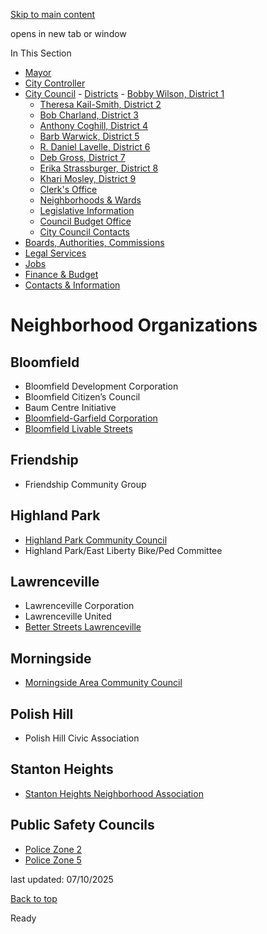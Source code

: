 [Skip to main content](https://www.pittsburghpa.gov/City-Government/City-Council/Districts/Deb-Gross-District-7/Neighborhood-Organizations#main-content)

opens in new tab or window

In This Section

- [Mayor](https://www.pittsburghpa.gov/City-Government/Mayor)
- [City Controller](https://www.pittsburghpa.gov/City-Government/City-Controllers-Office)
- [City Council](https://www.pittsburghpa.gov/City-Government/City-Council)  - [Districts](https://www.pittsburghpa.gov/City-Government/City-Council/Districts)    - [Bobby Wilson, District 1](https://www.pittsburghpa.gov/City-Government/City-Council/Districts/Bobby-Wilson-District-1)
    - [Theresa Kail-Smith, District 2](https://www.pittsburghpa.gov/City-Government/City-Council/Districts/Theresa-Kail-Smith-District-2)
    - [Bob Charland, District 3](https://www.pittsburghpa.gov/City-Government/City-Council/Districts/Bob-Charland-District-3)
    - [Anthony Coghill, District 4](https://www.pittsburghpa.gov/City-Government/City-Council/Districts/Anthony-Coghill-District-4)
    - [Barb Warwick, District 5](https://www.pittsburghpa.gov/City-Government/City-Council/Districts/Barb-Warwick-District-5)
    - [R. Daniel Lavelle, District 6](https://www.pittsburghpa.gov/City-Government/City-Council/Districts/R.-Daniel-Lavelle-District-6)
    - [Deb Gross, District 7](https://www.pittsburghpa.gov/City-Government/City-Council/Districts/Deb-Gross-District-7)
    - [Erika Strassburger, District 8](https://www.pittsburghpa.gov/City-Government/City-Council/Districts/Erika-Strassburger-District-8)
    - [Khari Mosley, District 9](https://www.pittsburghpa.gov/City-Government/City-Council/Districts/Khari-Mosley-District-9)
  - [Clerk's Office](https://www.pittsburghpa.gov/City-Government/City-Council/Clerks-Office)
  - [Neighborhoods & Wards](https://www.pittsburghpa.gov/City-Government/City-Council/Neighborhoods-Wards)
  - [Legislative Information](https://www.pittsburghpa.gov/City-Government/City-Council/Legislative-Information)
  - [Council Budget Office](https://www.pittsburghpa.gov/City-Government/City-Council/Council-Budget-Office)
  - [City Council Contacts](https://www.pittsburghpa.gov/City-Government/City-Council/Council-Contacts)
- [Boards, Authorities, Commissions](https://www.pittsburghpa.gov/City-Government/Boards-Authorities-Commissions)
- [Legal Services](https://www.pittsburghpa.gov/City-Government/Legal-Services)
- [Jobs](https://www.pittsburghpa.gov/City-Government/Jobs)
- [Finance & Budget](https://www.pittsburghpa.gov/City-Government/Finance-Budget)
- [Contacts & Information](https://www.pittsburghpa.gov/City-Government/Contacts-Information)

# Neighborhood Organizations

## Bloomfield

- Bloomfield Development Corporation
- Bloomfield Citizen’s Council
- Baum Centre Initiative
- [Bloomfield-Garfield Corporation](https://bloomfield-garfield.org/)
- [Bloomfield Livable Streets](https://bloomfieldlivablestreets.org/)

## Friendship

- Friendship Community Group

## Highland Park

- [Highland Park Community Council](https://hpccpgh.org/)
- Highland Park/East Liberty Bike/Ped Committee

## Lawrenceville

- Lawrenceville Corporation
- Lawrenceville United
- [Better Streets Lawrenceville](https://www.facebook.com/lvbikeped/)

## Morningside

- [Morningside Area Community Council](https://morningside-pa.org/)

## Polish Hill

- Polish Hill Civic Association

## Stanton Heights

- [Stanton Heights Neighborhood Association](https://www.stantonheights.org/)

## Public Safety Councils

- [Police Zone 2](https://cims.pittsburghpa.gov/fea3/publicsafety/police-zones.html#zone-two)
- [Police Zone 5](https://cims.pittsburghpa.gov/fea3/publicsafety/police-zones.html#zone-five)

last updated: 07/10/2025

[Back to top](https://www.pittsburghpa.gov/City-Government/City-Council/Districts/Deb-Gross-District-7/Neighborhood-Organizations#body-top)

Ready
